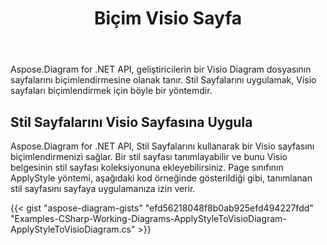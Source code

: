 ﻿---
title: Biçim Visio Sayfa
type: docs
weight: 60
url: /tr/net/format-visio-pages/
description: Bu bölümde, Aspose.Diagram ile visio sayfasına stillerin nasıl uygulanacağı açıklanmaktadır.
---
Aspose.Diagram for .NET API, geliştiricilerin bir Visio Diagram dosyasının sayfalarını biçimlendirmesine olanak tanır. Stil Sayfalarını uygulamak, Visio sayfaları biçimlendirmek için böyle bir yöntemdir.
## **Stil Sayfalarını Visio Sayfasına Uygula**
Aspose.Diagram for .NET API, Stil Sayfalarını kullanarak bir Visio sayfasını biçimlendirmenizi sağlar. Bir stil sayfası tanımlayabilir ve bunu Visio belgesinin stil sayfası koleksiyonuna ekleyebilirsiniz. Page sınıfının ApplyStyle yöntemi, aşağıdaki kod örneğinde gösterildiği gibi, tanımlanan stil sayfasını sayfaya uygulamanıza izin verir.

{{< gist "aspose-diagram-gists" "efd56218048f8b0ab925efd494227fdd" "Examples-CSharp-Working-Diagrams-ApplyStyleToVisioDiagram-ApplyStyleToVisioDiagram.cs" >}}
